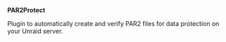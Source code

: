 **PAR2Protect**
            
Plugin to automatically create and verify PAR2 files for data protection on your Unraid server.
